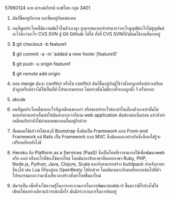 57660124 นาย ดำรงค์เกียรติ หงษ์ไทย กลุ่ม 3401

1. มันก็ขึ้นอยู่กับงาน และขึ้นอยู่กับแต่ละคน
2. คนที่พูดประโยคนี้มีความมันใจในตัวเองสูง สูงมากขนาดกล้าทำนายว่าอะไรสูญพัธ์อะไรไม่สูญพันธ์ อะไรดีกว่าอะไร CVS SVN สู้ Git Github ไม่ได้ ทั้งที่ CVS SVNก็ยังมีคนใช้งานที่มากอยู่
3.	$ git checkout -b feature1

	$ git commit -a -m 'added a new footer [feature1]'

	$ git push -u origin feature1
	
	$ git remote add origin <URL>

4. ตอน merge มันจะ conflict หรือไม่  conflict มันก็ขึ้นอยู่กับผู้ใช้ว่าตั้งค่าถูกหรือปล่าวเตรียมตัวถูกหรือปล่าวไม่ใช่เป็นที่ตัวโปรแกรมหรอก ไม่อย่างนั้นไม่มีทางที่จะลงถูกตั้ง 1 ครั้งหรอก
5. abcde
6. คนที่พูดประโยคนี้ชอบอะไรที่ดูเหมือนของเก่า หรือชอบทำอะไรต้องทำในเคื่องตัวเองเท่านั้นไม่ชอบทำผ่านอย่างอื่นต่อให้มันลำบากกว่าก็ตาม  web application มันต้องต่อเน็ตก่อน แล้วยังทำเหมือนกับกำลังใช่ผ่านคอมของคนอื่นอยู่อีกด้วย
8. ที่ผมเคยใช้แล้วจำได้แน่ๆก็ Bootstrap ซึ่งมันเป็น Framework แบบ Front-end Framework แต่ Rails เป็น Framework แบบ MVC ซึ่งมันคนละอย่างกันซึ่งก็เลยไม่รู้จะเปรียบเทียบยังไงดี
9. Heroku คือ Platform as a Services (PaaS) ซึ่งเป็นโฮสที่เราสามารถใช้เพื่อพัฒนาweb หรือ แอป หรืออะไรที่ต้องใช้พวกโฮส โดยมันรองรับภาษาที่หลายภาษา Ruby, PHP, Node.js, Python, Java, Clojure, Scala และยังสามารถสร้าง buildpack สำหรับภาษาอื่นๆได้ เช่น Lua ที่รันอยู่บน OpenResty ได้อีกด้วย โดยมันเหมาะกับคนที่อยากเน้นไปที่ตัวโปรแกรมมากกว่ามานั่งเสียเวลาสร้างตั้งค่าโฮสขึ้นมาใหม่
10. มันจำเป็น เพื่อที่จะได้ความรู้ในการกระบวนการในการพัฒนาซอฟต์แวร์ ขึ้นมาว่ามีไรบ้างไม่ใช่เขียนโค้ดอย่างเดียวแล้วจบซะเมื่อไร มันมีกระบวนการในการคิดอยู่
